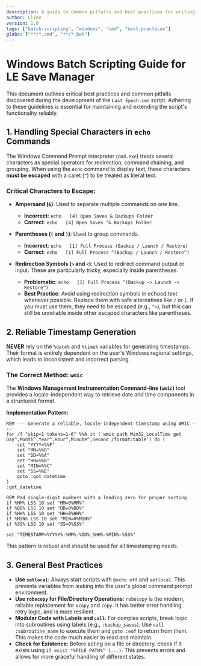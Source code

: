 ```yaml
---
description: A guide to common pitfalls and best practices for writing robust Windows Batch scripts, specifically for the LE Save Manager project.
author: Cline
version: 1.0
tags: ["batch-scripting", "windows", "cmd", "best-practices"]
globs: ["**/*.cmd", "**/*.bat"]
---
```


# Windows Batch Scripting Guide for LE Save Manager

This document outlines critical best practices and common pitfalls discovered during the development of the `Last Epoch.cmd` script. Adhering to these guidelines is essential for maintaining and extending the script's functionality reliably.

## 1. Handling Special Characters in `echo` Commands

The Windows Command Prompt interpreter (`cmd.exe`) treats several characters as special operators for redirection, command chaining, and grouping. When using the `echo` command to display text, these characters **must be escaped** with a caret (`^`) to be treated as literal text.

### Critical Characters to Escape:

-   **Ampersand (`&`)**: Used to separate multiple commands on one line.
    -   **Incorrect**: `echo   [4] Open Saves & Backups Folder`
    -   **Correct**: `echo   [4] Open Saves ^& Backups Folder`

-   **Parentheses (`(` and `)`)**: Used to group commands.
    -   **Incorrect**: `echo   [1] Full Process (Backup / Launch / Restore)`
    -   **Correct**: `echo   [1] Full Process ^(Backup / Launch / Restore^)`

-   **Redirection Symbols (`>` and `<`)**: Used to redirect command output or input. These are particularly tricky, especially inside parentheses.
    -   **Problematic**: `echo   [1] Full Process ^(Backup -> Launch -> Restore^)`
    -   **Best Practice**: Avoid using redirection symbols in echoed text whenever possible. Replace them with safe alternatives like `/` or `|`. If you must use them, they need to be escaped (e.g., `^>`), but this can still be unreliable inside other escaped characters like parentheses.

## 2. Reliable Timestamp Generation

**NEVER** rely on the `%date%` and `%time%` variables for generating timestamps. Their format is entirely dependent on the user's Windows regional settings, which leads to inconsistent and incorrect parsing.

### The Correct Method: `wmic`

The **Windows Management Instrumentation Command-line (`wmic`)** tool provides a locale-independent way to retrieve date and time components in a structured format.

**Implementation Pattern:**

```batch
REM --- Generate a reliable, locale-independent timestamp using WMIC ---
for /f "skip=1 tokens=1-6" %%A in ('wmic path Win32_LocalTime get Day^,Month^,Year^,Hour^,Minute^,Second /format:table') do (
    set "YYYY=%%F"
    set "MM=%%D"
    set "DD=%%A"
    set "HH=%%B"
    set "MIN=%%C"
    set "SS=%%E"
    goto :got_datetime
)
:got_datetime

REM Pad single-digit numbers with a leading zero for proper sorting
if %MM% LSS 10 set "MM=0%MM%"
if %DD% LSS 10 set "DD=0%DD%"
if %HH% LSS 10 set "HH=0%HH%"
if %MIN% LSS 10 set "MIN=0%MIN%"
if %SS% LSS 10 set "SS=0%SS%"

set "TIMESTAMP=%YYYY%-%MM%-%DD%_%HH%-%MIN%-%SS%"
```
This pattern is robust and should be used for all timestamping needs.

## 3. General Best Practices

-   **Use `setlocal`**: Always start scripts with `@echo off` and `setlocal`. This prevents variables from leaking into the user's global command prompt environment.
-   **Use `robocopy` for File/Directory Operations**: `robocopy` is the modern, reliable replacement for `xcopy` and `copy`. It has better error handling, retry logic, and is more resilient.
-   **Modular Code with Labels and `call`**: For complex scripts, break logic into subroutines using labels (e.g., `:backup_saves`). Use `call :subroutine_name` to execute them and `goto :eof` to return from them. This makes the code much easier to read and maintain.
-   **Check for Existence**: Before acting on a file or directory, check if it exists using `if exist "%FILE_PATH%" (...)`. This prevents errors and allows for more graceful handling of different states.
